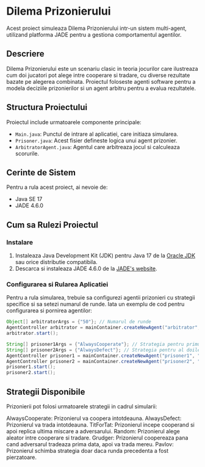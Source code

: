 # Dilema Prizonierului

Acest proiect simuleaza Dilema Prizonierului intr-un sistem multi-agent, utilizand platforma JADE pentru a gestiona comportamentul agentilor.

## Descriere

Dilema Prizonierului este un scenariu clasic in teoria jocurilor care ilustreaza cum doi jucatori pot alege intre cooperare si tradare, cu diverse rezultate bazate pe alegerea combinata. Proiectul foloseste agenti software pentru a modela deciziile prizonierilor si un agent arbitru pentru a evalua rezultatele.

## Structura Proiectului

Proiectul include urmatoarele componente principale:

- `Main.java`: Punctul de intrare al aplicatiei, care initiaza simularea.
- `Prisoner.java`: Acest fisier defineste logica unui agent prizonier.
- `ArbitratorAgent.java`: Agentul care arbitreaza jocul si calculeaza scorurile.

## Cerinte de Sistem

Pentru a rula acest proiect, ai nevoie de:

- Java SE 17
- JADE 4.6.0

## Cum sa Rulezi Proiectul

### Instalare

1. Instaleaza Java Development Kit (JDK) pentru Java 17 de la [Oracle JDK](https://www.oracle.com/java/technologies/javase/jdk17-archive-downloads.html) sau orice distributie compatibila.
2. Descarca si instaleaza JADE 4.6.0 de la [JADE's website](http://jade.tilab.com/download/jade/license/jade-download/).

### Configurarea si Rularea Aplicatiei

Pentru a rula simularea, trebuie sa configurezi agentii prizonieri cu strategii specifice si sa setezi numarul de runde. Iata un exemplu de cod pentru configurarea si pornirea agentilor:

```java
Object[] arbitratorArgs = {"50"}; // Numarul de runde
AgentController arbitrator = mainContainer.createNewAgent("arbitrator", "ArbitratorAgent", arbitratorArgs);
arbitrator.start();

String[] prisoner1Args = {"AlwaysCooperate"}; // Strategia pentru primul prizonier
String[] prisoner2Args = {"AlwaysDefect"}; // Strategia pentru al doilea prizonier
AgentController prisoner1 = mainContainer.createNewAgent("prisoner1", "Prisoner", prisoner1Args);
AgentController prisoner2 = mainContainer.createNewAgent("prisoner2", "Prisoner", prisoner2Args);
prisoner1.start();
prisoner2.start();
```

## Strategii Disponibile
Prizonierii pot folosi urmatoarele strategii in cadrul simularii:

AlwaysCooperate: Prizonierul va coopera intotdeauna.
AlwaysDefect: Prizonierul va trada intotdeauna.
TitForTat: Prizonierul incepe cooperand si apoi replica ultima miscare a adversarului.
Random: Prizonierul alege aleator intre cooperare si tradare.
Grudger: Prizonierul coopereaza pana cand adversarul tradeaza prima data, apoi va trada mereu.
Pavlov: Prizonierul schimba strategia doar daca runda precedenta a fost pierzatoare.
